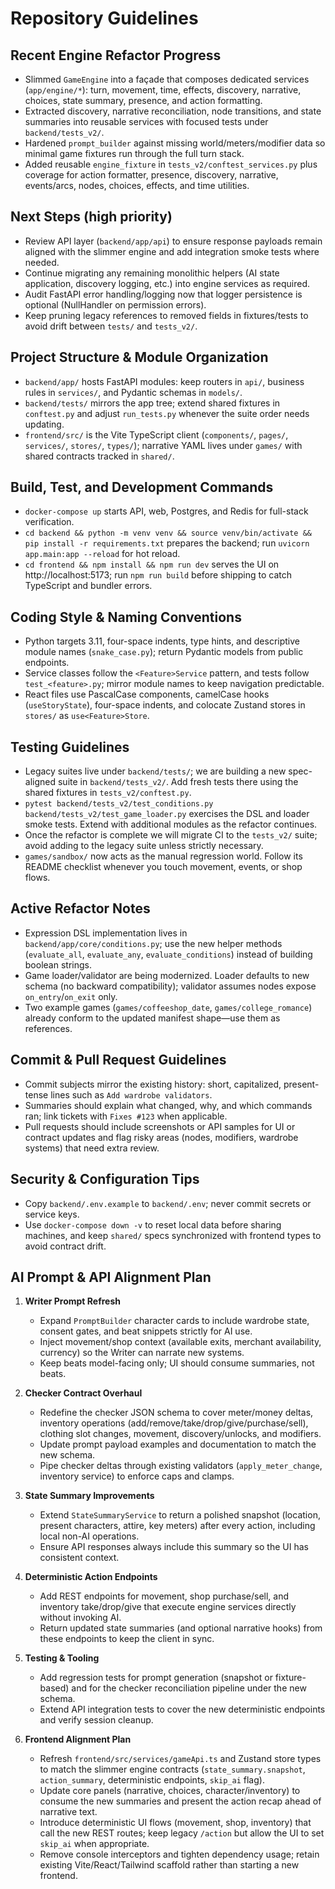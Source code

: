 # Repository Guidelines

## Recent Engine Refactor Progress
- Slimmed `GameEngine` into a façade that composes dedicated services (`app/engine/*`): turn, movement, time, effects, discovery, narrative, choices, state summary, presence, and action formatting.
- Extracted discovery, narrative reconciliation, node transitions, and state summaries into reusable services with focused tests under `backend/tests_v2/`.
- Hardened `prompt_builder` against missing world/meters/modifier data so minimal game fixtures run through the full turn stack.
- Added reusable `engine_fixture` in `tests_v2/conftest_services.py` plus coverage for action formatter, presence, discovery, narrative, events/arcs, nodes, choices, effects, and time utilities.

## Next Steps (high priority)
- Review API layer (`backend/app/api`) to ensure response payloads remain aligned with the slimmer engine and add integration smoke tests where needed.
- Continue migrating any remaining monolithic helpers (AI state application, discovery logging, etc.) into engine services as required.
- Audit FastAPI error handling/logging now that logger persistence is optional (NullHandler on permission errors).
- Keep pruning legacy references to removed fields in fixtures/tests to avoid drift between `tests/` and `tests_v2/`.

## Project Structure & Module Organization
- `backend/app/` hosts FastAPI modules: keep routers in `api/`, business rules in `services/`, and Pydantic schemas in `models/`.
- `backend/tests/` mirrors the app tree; extend shared fixtures in `conftest.py` and adjust `run_tests.py` whenever the suite order needs updating.
- `frontend/src/` is the Vite TypeScript client (`components/`, `pages/`, `services/`, `stores/`, `types/`); narrative YAML lives under `games/` with shared contracts tracked in `shared/`.

## Build, Test, and Development Commands
- `docker-compose up` starts API, web, Postgres, and Redis for full-stack verification.
- `cd backend && python -m venv venv && source venv/bin/activate && pip install -r requirements.txt` prepares the backend; run `uvicorn app.main:app --reload` for hot reload.
- `cd frontend && npm install && npm run dev` serves the UI on http://localhost:5173; run `npm run build` before shipping to catch TypeScript and bundler errors.

## Coding Style & Naming Conventions
- Python targets 3.11, four-space indents, type hints, and descriptive module names (`snake_case.py`); return Pydantic models from public endpoints.
- Service classes follow the `<Feature>Service` pattern, and tests follow `test_<feature>.py`; mirror module names to keep navigation predictable.
- React files use PascalCase components, camelCase hooks (`useStoryState`), four-space indents, and colocate Zustand stores in `stores/` as `use<Feature>Store`.

## Testing Guidelines
- Legacy suites live under `backend/tests/`; we are building a new spec-aligned suite in `backend/tests_v2/`. Add fresh tests there using the shared fixtures in `tests_v2/conftest.py`.
- `pytest backend/tests_v2/test_conditions.py backend/tests_v2/test_game_loader.py` exercises the DSL and loader smoke tests. Extend with additional modules as the refactor continues.
- Once the refactor is complete we will migrate CI to the `tests_v2/` suite; avoid adding to the legacy suite unless strictly necessary.
- `games/sandbox/` now acts as the manual regression world. Follow its README checklist whenever you touch movement, events, or shop flows.

## Active Refactor Notes
- Expression DSL implementation lives in `backend/app/core/conditions.py`; use the new helper methods (`evaluate_all`, `evaluate_any`, `evaluate_conditions`) instead of building boolean strings.
- Game loader/validator are being modernized. Loader defaults to new schema (no backward compatibility); validator assumes nodes expose `on_entry`/`on_exit` only.
- Two example games (`games/coffeeshop_date`, `games/college_romance`) already conform to the updated manifest shape—use them as references.

## Commit & Pull Request Guidelines
- Commit subjects mirror the existing history: short, capitalized, present-tense lines such as `Add wardrobe validators`.
- Summaries should explain what changed, why, and which commands ran; link tickets with `Fixes #123` when applicable.
- Pull requests should include screenshots or API samples for UI or contract updates and flag risky areas (nodes, modifiers, wardrobe systems) that need extra review.

## Security & Configuration Tips
- Copy `backend/.env.example` to `backend/.env`; never commit secrets or service keys.
- Use `docker-compose down -v` to reset local data before sharing machines, and keep `shared/` specs synchronized with frontend types to avoid contract drift.

## AI Prompt & API Alignment Plan
1. **Writer Prompt Refresh**
   - Expand `PromptBuilder` character cards to include wardrobe state, consent gates, and beat snippets strictly for AI use.
   - Inject movement/shop context (available exits, merchant availability, currency) so the Writer can narrate new systems.
   - Keep beats model-facing only; UI should consume summaries, not beats.

2. **Checker Contract Overhaul**
   - Redefine the checker JSON schema to cover meter/money deltas, inventory operations (add/remove/take/drop/give/purchase/sell), clothing slot changes, movement, discovery/unlocks, and modifiers.
   - Update prompt payload examples and documentation to match the new schema.
   - Pipe checker deltas through existing validators (`apply_meter_change`, inventory service) to enforce caps and clamps.

3. **State Summary Improvements**
   - Extend `StateSummaryService` to return a polished snapshot (location, present characters, attire, key meters) after every action, including local non-AI operations.
   - Ensure API responses always include this summary so the UI has consistent context.

4. **Deterministic Action Endpoints**
   - Add REST endpoints for movement, shop purchase/sell, and inventory take/drop/give that execute engine services directly without invoking AI.
   - Return updated state summaries (and optional narrative hooks) from these endpoints to keep the client in sync.

5. **Testing & Tooling**
   - Add regression tests for prompt generation (snapshot or fixture-based) and for the checker reconciliation pipeline under the new schema.
   - Extend API integration tests to cover the new deterministic endpoints and verify session cleanup.

6. **Frontend Alignment Plan**
   - Refresh `frontend/src/services/gameApi.ts` and Zustand store types to match the slimmer engine contracts (`state_summary.snapshot`, `action_summary`, deterministic endpoints, `skip_ai` flag).
   - Update core panels (narrative, choices, character/inventory) to consume the new summaries and present the action recap ahead of narrative text.
   - Introduce deterministic UI flows (movement, shop, inventory) that call the new REST routes; keep legacy `/action` but allow the UI to set `skip_ai` when appropriate.
   - Remove console interceptors and tighten dependency usage; retain existing Vite/React/Tailwind scaffold rather than starting a new frontend.
